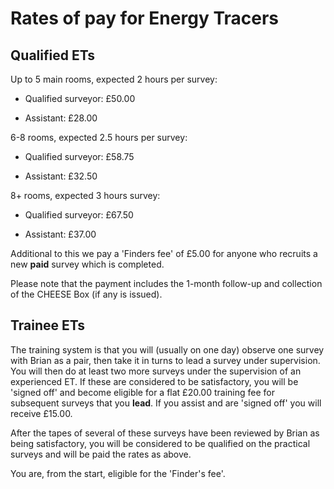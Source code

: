 
# Rates of pay for Energy Tracers

## Qualified ETs

Up to 5 main rooms, expected 2 hours per survey:

 - Qualified surveyor: £50.00

 - Assistant: £28.00

6-8 rooms, expected 2.5 hours per survey:

  - Qualified surveyor: £58.75

  - Assistant: £32.50

8+ rooms, expected 3 hours survey:

  - Qualified surveyor: £67.50

  - Assistant: £37.00

Additional to this we pay a 'Finders fee' of £5.00 for anyone who recruits a new
**paid** survey which is completed.

Please note that the payment includes the 1-month follow-up and collection of
the CHEESE Box (if any is issued).

## Trainee ETs

The training system is that you will (usually on one day) observe one survey
with Brian as a pair, then take it in turns to lead a survey under supervision.
You will then do at least two more surveys under the supervision of an
experienced ET. If these are considered to be satisfactory, you will be 'signed
off' and become eligible for a flat £20.00 training fee for subsequent surveys
that you **lead**. If you assist and are 'signed off' you will receive £15.00.

After the tapes of several of these surveys have been reviewed by Brian as
being satisfactory, you will be considered to be qualified on the practical
surveys and will be paid the rates as above.

You are, from the start, eligible for the 'Finder's fee'.
